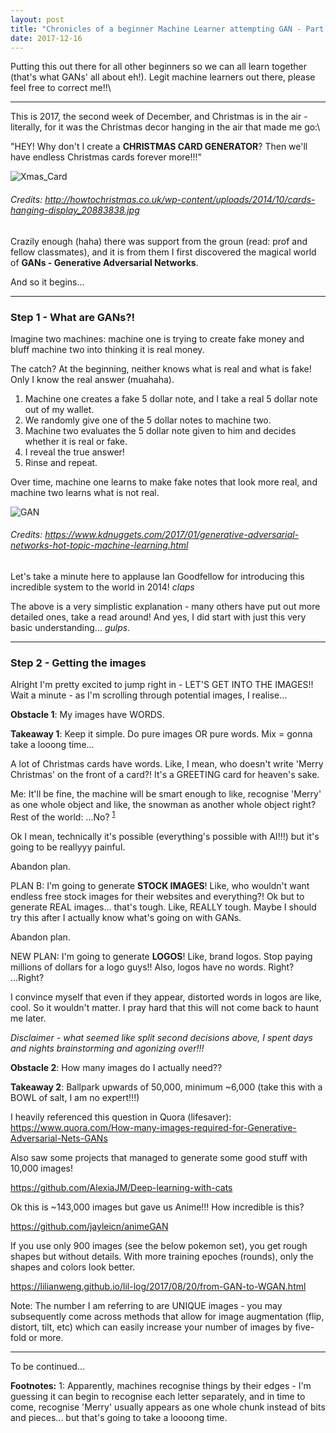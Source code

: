 ```yaml
---
layout: post
title: "Chronicles of a beginner Machine Learner attempting GAN - Part 1"
date: 2017-12-16
---
```



Putting this out there for all other beginners so we can all learn together (that's what GANs' all about eh!). Legit machine learners out there, please feel free to correct me!!\

---

This is 2017, the second week of December, and Christmas is in the air - literally, for it was the Christmas decor hanging in the air that made me go:\

"HEY! Why don't I create a __CHRISTMAS CARD GENERATOR__? Then we'll have endless Christmas cards forever more!!!"


![Xmas_Card](https://user-images.githubusercontent.com/21985915/34067873-62a03d1e-e26c-11e7-997b-58148cc59224.png)
###### Credits: http://howtochristmas.co.uk/wp-content/uploads/2014/10/cards-hanging-display_20883838.jpg


Crazily enough (haha) there was support from the groun (read: prof and fellow classmates), and it is from them I first discovered the magical world of __GANs - Generative Adversarial Networks__.


And so it begins...


---


### Step 1 - What are GANs?!


Imagine two machines: machine one is trying to create fake money and bluff machine two into thinking it is real money. 


The catch? At the beginning, neither knows what is real and what is fake! Only I know the real answer (muahaha).


1) Machine one creates a fake 5 dollar note, and I take a real 5 dollar note out of my wallet.
2) We randomly give one of the 5 dollar notes to machine two.
3) Machine two evaluates the 5 dollar note given to him and decides whether it is real or fake.
4) I reveal the true answer!
5) Rinse and repeat.


Over time, machine one learns to make fake notes that look more real, and machine two learns what is not real.


![GAN](https://user-images.githubusercontent.com/21985915/34067884-a6ad54ec-e26c-11e7-960b-dac5415ff0ac.png)
###### Credits: https://www.kdnuggets.com/2017/01/generative-adversarial-networks-hot-topic-machine-learning.html


Let's take a minute here to applause Ian Goodfellow for introducing this incredible system to the world in 2014! *claps*


The above is a very simplistic explanation - many others have put out more detailed ones, take a read around! And yes, I did start with just this very basic understanding... *gulps*.


---


### Step 2 - Getting the images


Alright I'm pretty excited to jump right in - LET'S GET INTO THE IMAGES!!
Wait a minute - as I'm scrolling through potential images, I realise...


__Obstacle 1__: My images have WORDS.


__Takeaway 1__: Keep it simple. Do pure images OR pure words. Mix = gonna take a looong time...


A lot of Christmas cards have words. Like, I mean, who doesn't write 'Merry Christmas' on the front of a card?! It's a GREETING card for heaven's sake.


Me: It'll be fine, the machine will be smart enough to like, recognise 'Merry' as one whole object and like, the snowman as another whole object right?
Rest of the world: ...No? <sup>[1](#footnote1)</sup>


Ok I mean, technically it's possible (everything's possible with AI!!!) but it's going to be reallyyy painful.


Abandon plan.


PLAN B: I'm going to generate __STOCK IMAGES__! Like, who wouldn't want endless free stock images for their websites and everything?! Ok but to generate REAL images... that's tough. Like, REALLY tough. Maybe I should try this after I actually know what's going on with GANs.


Abandon plan.


NEW PLAN: I'm going to generate __LOGOS__! Like, brand logos. Stop paying millions of dollars for a logo guys!! Also, logos have no words. Right? ...Right?


I convince myself that even if they appear, distorted words in logos are like, cool. So it wouldn't matter. I pray hard that this will not come back to haunt me later.


*Disclaimer - what seemed like split second decisions above, I spent days and nights brainstorming and agonizing over!!!*


__Obstacle 2__: How many images do I actually need??


__Takeaway 2__: Ballpark upwards of 50,000, minimum ~6,000 (take this with a BOWL of salt, I am no expert!!!)


I heavily referenced this question in Quora (lifesaver):
https://www.quora.com/How-many-images-required-for-Generative-Adversarial-Nets-GANs


Also saw some projects that managed to generate some good stuff with 10,000 images!


https://github.com/AlexiaJM/Deep-learning-with-cats


Ok this is ~143,000 images but gave us Anime!!! How incredible is this?


https://github.com/jayleicn/animeGAN


If you use only 900 images (see the below pokemon set), you get rough shapes but without details. With more training epoches (rounds), only the shapes and colors look better.


https://lilianweng.github.io/lil-log/2017/08/20/from-GAN-to-WGAN.html


Note: The number I am referring to are UNIQUE images - you may subsequently come across methods that allow for image augmentation (flip, distort, tilt, etc) which can easily increase your number of images by five-fold or more.


---


To be continued...



__Footnotes:__
<a name="footnote1">1</a>: Apparently, machines recognise things by their edges - I'm guessing it can begin to recognise each letter separately, and in time to come, recognise 'Merry' usually appears as one whole chunk instead of bits and pieces... but that's going to take a loooong time.

